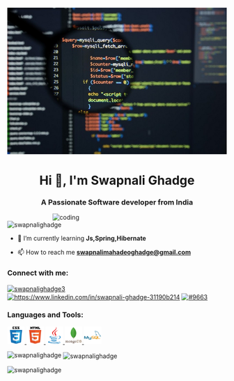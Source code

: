 ![logo](https://github.com/Swapnalighadge/Swapnalighadge/blob/main/background.jpg)
<h1 align="center">Hi 👋, I'm Swapnali Ghadge</h1>
<h3 align="center">A Passionate Software developer from India</h3>
<img align="right" alt="coding" width="400" src="https://cdn.lowgif.com/full/9cb12f51dffbaaa6-character-typing-by-vincent-mokuenko-dribbble.gif">

<p align="left"> <img src="https://komarev.com/ghpvc/?username=swapnalighadge&label=Profile%20views&color=0e75b6&style=flat" alt="swapnalighadge" /> </p>

- 🌱 I’m currently learning **Js,Spring,Hibernate**

- 📫 How to reach me **swapnalimahadeoghadge@gmail.com**

<h3 align="left">Connect with me:</h3>
<p align="left">
<a href="https://twitter.com/swapnalighadge3" target="blank"><img align="center" src="https://raw.githubusercontent.com/rahuldkjain/github-profile-readme-generator/master/src/images/icons/Social/twitter.svg" alt="swapnalighadge3" height="30" width="40" /></a>
<a href="https://linkedin.com/in/https://www.linkedin.com/in/swapnali-ghadge-31190b214" target="blank"><img align="center" src="https://raw.githubusercontent.com/rahuldkjain/github-profile-readme-generator/master/src/images/icons/Social/linked-in-alt.svg" alt="https://www.linkedin.com/in/swapnali-ghadge-31190b214" height="30" width="40" /></a>
<a href="https://discord.gg/#9663" target="blank"><img align="center" src="https://raw.githubusercontent.com/rahuldkjain/github-profile-readme-generator/master/src/images/icons/Social/discord.svg" alt="#9663" height="30" width="40" /></a>
</p>

<h3 align="left">Languages and Tools:</h3>
<p align="left"> <a href="https://www.w3schools.com/css/" target="_blank" rel="noreferrer"> <img src="https://raw.githubusercontent.com/devicons/devicon/master/icons/css3/css3-original-wordmark.svg" alt="css3" width="40" height="40"/> </a> <a href="https://www.w3.org/html/" target="_blank" rel="noreferrer"> <img src="https://raw.githubusercontent.com/devicons/devicon/master/icons/html5/html5-original-wordmark.svg" alt="html5" width="40" height="40"/> </a> <a href="https://www.java.com" target="_blank" rel="noreferrer"> <img src="https://raw.githubusercontent.com/devicons/devicon/master/icons/java/java-original.svg" alt="java" width="40" height="40"/> </a> <a href="https://www.mongodb.com/" target="_blank" rel="noreferrer"> <img src="https://raw.githubusercontent.com/devicons/devicon/master/icons/mongodb/mongodb-original-wordmark.svg" alt="mongodb" width="40" height="40"/> </a> <a href="https://www.mysql.com/" target="_blank" rel="noreferrer"> <img src="https://raw.githubusercontent.com/devicons/devicon/master/icons/mysql/mysql-original-wordmark.svg" alt="mysql" width="40" height="40"/> </a> </p>

<p><img align="left" src="https://github-readme-stats.vercel.app/api/top-langs?username=swapnalighadge&show_icons=true&locale=en&layout=compact" alt="swapnalighadge" /></p>

<p>&nbsp;<img align="center" src="https://github-readme-stats.vercel.app/api?username=swapnalighadge&show_icons=true&locale=en" alt="swapnalighadge" /></p>

<p><img align="center" src="https://github-readme-streak-stats.herokuapp.com/?user=swapnalighadge&" alt="swapnalighadge" /></p>
